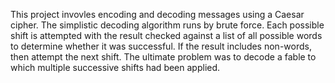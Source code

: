 This project invovles encoding and decoding messages using a Caesar cipher. The simplistic decoding algorithm runs by brute force.
Each possible shift is attempted with the result checked against a list of all possible words to determine whether it was successful. 
If the result includes non-words, then attempt the next shift. The ultimate problem was to decode a fable to which multiple successive 
shifts had been applied. 
